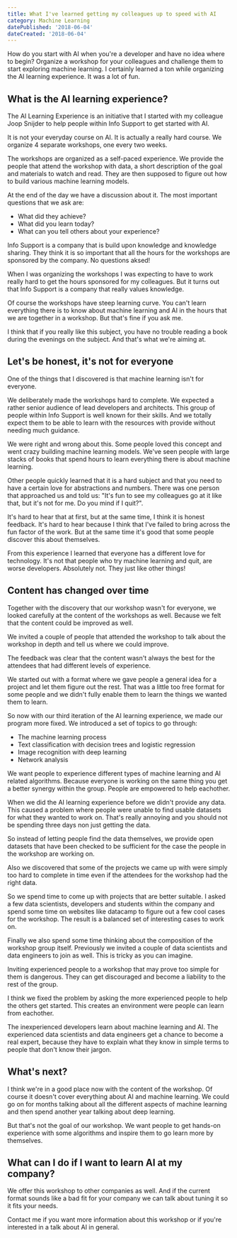 ```yaml
---
title: What I've learned getting my colleagues up to speed with AI
category: Machine Learning
datePublished: '2018-06-04'
dateCreated: '2018-06-04'
---
```

<!--kg-card-begin: markdown--><p>How do you start with AI when you're a developer and have no idea where to begin? Organize a workshop for your colleagues and challenge them to start exploring machine learning. I certainly learned a ton while organizing the AI learning experience. It was a lot of fun.</p>
<h2 id="whatistheailearningexperience">What is the AI learning experience?</h2>
<p>The AI Learning Experience is an initiative that I started with my colleague Joop Snijder to help people within Info Support to get started with AI.</p>
<p>It is not your everyday course on AI. It is actually a really hard course. We organize 4 separate workshops, one every two weeks.</p>
<p>The workshops are organized as a self-paced experience. We provide the people that attend the workshop with data, a short description of the goal and materials to watch and read. They are then supposed to figure out how to build various machine learning models.</p>
<p>At the end of the day we have a discussion about it. The most important questions that we ask are:</p>
<ul>
<li>What did they achieve?</li>
<li>What did you learn today?</li>
<li>What can you tell others about your experience?</li>
</ul>
<p>Info Support is a company that is build upon knowledge and knowledge sharing. They think it is so important that all the hours for the workshops are sponsored by the company. No questions aksed!</p>
<p>When I was organizing the workshops I was expecting to have to work really hard to get the hours sponsored for my colleagues. But it turns out that Info Support is a company that really values knowledge.</p>
<p>Of course the workshops have steep learning curve. You can't learn everything there is to know about machine learning and AI in the hours that we are together in a workshop. But that's fine if you ask me.</p>
<p>I think that if you really like this subject, you have no trouble reading a book during the evenings on the subject. And that's what we're aiming at.</p>
<h2 id="letsbehonestitsnotforeveryone">Let's be honest, it's not for everyone</h2>
<p>One of the things that I discovered is that machine learning isn't for everyone.</p>
<p>We deliberately made the workshops hard to complete. We expected a rather senior audience of lead developers and architects. This group of people within Info Support is well known for their skills. And we totally expect them to be able to learn with the resources with provide without needing much guidance.</p>
<p>We were right and wrong about this. Some people loved this concept and went crazy building machine learning models. We've seen people with large stacks of books that spend hours to learn everything there is about machine learning.</p>
<p>Other people quickly learned that it is a hard subject and that you need to have a certain love for abstractions and numbers. There was one person that approached us and told us: &quot;It's fun to see my colleagues go at it like that, but it's not for me. Do you mind if I quit?&quot;.</p>
<p>It's hard to hear that at first, but at the same time, I think it is honest feedback. It's hard to hear because I think that I've failed to bring across the fun factor of the work. But at the same time it's good that some people discover this about themselves.</p>
<p>From this experience I learned that everyone has a different love for technology. It's not that people who try machine learning and quit, are worse developers. Absolutely not. They just like other things!</p>
<h2 id="contenthaschangedovertime">Content has changed over time</h2>
<p>Together with the discovery that our workshop wasn't for everyone, we looked carefully at the content of the workshops as well. Because we felt that the content could be improved as well.</p>
<p>We invited a couple of people that attended the workshop to talk about the workshop in depth and tell us where we could improve.</p>
<p>The feedback was clear that the content wasn't always the best for the attendees that had different levels of experience.</p>
<p>We started out with a format where we gave people a general idea for a project and let them figure out the rest. That was a little too free format for some people and we didn't fully enable them to learn the things we wanted them to learn.</p>
<p>So now with our third iteration of the AI learning experience, we made our program more fixed. We introduced a set of topics to go through:</p>
<ul>
<li>The machine learning process</li>
<li>Text classification with decision trees and logistic regression</li>
<li>Image recognition with deep learning</li>
<li>Network analysis</li>
</ul>
<p>We want people to experience different types of machine learning and AI related algorithms. Because everyone is working on the same thing you get a better synergy within the group. People are empowered to help eachother.</p>
<p>When we did the AI learning experience before we didn't provide any data. This caused a problem where people were unable to find usable datasets for what they wanted to work on. That's really annoying and you should not be spending three days non just getting the data.</p>
<p>So instead of letting people find the data themselves, we provide open datasets that have been checked to be sufficient for the case the people in the workshop are working on.</p>
<p>Also we discovered that some of the projects we came up with were simply too hard to complete in time even if the attendees for the workshop had the right data.</p>
<p>So we spend time to come up with projects that are better suitable. I asked a few data scientists, developers and students within the company and spend some time on websites like datacamp to figure out a few cool cases for the workshop. The result is a balanced set of interesting cases to work on.</p>
<p>Finally we also spend some time thinking about the composition of the workshop group itself. Previously we invited a couple of data scientists and data engineers to join as well. This is tricky as you can imagine.</p>
<p>Inviting experienced people to a workshop that may prove too simple for them is dangerous. They can get discouraged and become a liability to the rest of the group.</p>
<p>I think we fixed the problem by asking the more experienced people to help the others get started. This creates an environment were people can learn from eachother.</p>
<p>The inexperienced developers learn about machine learning and AI. The experienced data scientists and data engineers get a chance to become a real expert, because they have to explain what they know in simple terms to people that don't know their jargon.</p>
<h2 id="whatsnext">What's next?</h2>
<p>I think we're in a good place now with the content of the workshop. Of course it doesn't cover everything about AI and machine learning. We could go on for months talking about all the different aspects of machine learning and then spend another year talking about deep learning.</p>
<p>But that's not the goal of our workshop. We want people to get hands-on experience with some algorithms and inspire them to go learn more by themselves.</p>
<h2 id="whatcanidoifiwanttolearnaiatmycompany">What can I do if I want to learn AI at my company?</h2>
<p>We offer this workshop to other companies as well. And if the current format sounds like a bad fit for your company we can talk about tuning it so it fits your needs.</p>
<p>Contact me if you want more information about this workshop or if you're interested in a talk about AI in general.</p>
<!--kg-card-end: markdown-->
